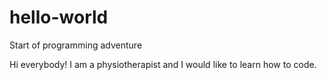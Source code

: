# hello-world
Start of programming adventure

Hi everybody! 
I am a physiotherapist and I would like to learn how to code.
